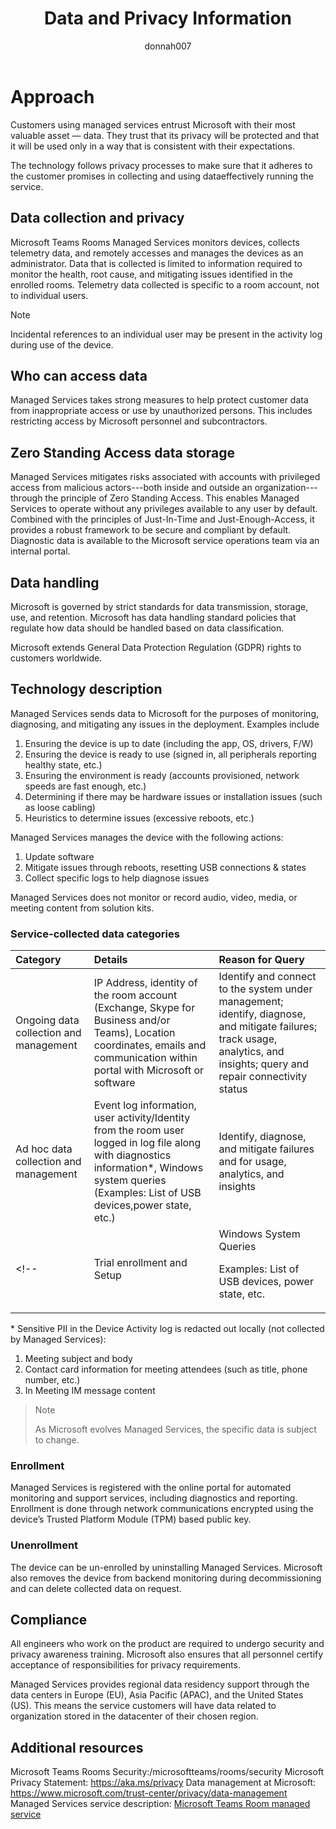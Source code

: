 ﻿---
title: Data and Privacy Information
author: donnah007 
ms.author: v-donnahill
manager: serdars
ms.date: 04/07/2022
ms.reviewer:  
ms.topic: article
ms.tgt.pltfrm: cloud
ms.service: msteams
audience: Admin
ms.collection: 
  - M365-collaboration
  - m365initiative-meetings
appliesto: 
  - Microsoft Teams
ms.localizationpriority: medium
search.appverid: MET150
description: Data and Privacy Information
f1keywords: Microsoft Teams Rooms Managed Service Data and Privacy Information
---


# Approach

Customers using managed services entrust Microsoft with their most valuable asset — data. They trust that its privacy will be protected and that it will be used only in a way that is consistent with their expectations.

The technology follows privacy processes to make sure that it adheres to the customer promises in collecting and using dataeffectively running the service.
## Data collection and privacy

 Microsoft Teams Rooms Managed Services monitors devices, collects telemetry data, and remotely accesses and manages the devices as an administrator. Data that is collected is limited to information required to monitor the health, root cause, and mitigating issues identified in the enrolled rooms. Telemetry data collected is specific to a room account, not to individual users.

> [!Note]
> Incidental references to an individual user may be present in the activity log during use of the device.

## Who can access data

Managed Services takes strong measures to help protect customer data from inappropriate access or use by unauthorized persons. This includes restricting access by Microsoft personnel and subcontractors.

## Zero Standing Access data storage

Managed Services mitigates risks associated with accounts with privileged access from malicious actors---both inside and outside an organization---through the principle of Zero Standing Access. This enables Managed Services to operate without any privileges available to any user by default. Combined with the principles of Just-In-Time and Just-Enough-Access, it provides a robust framework to be secure and compliant by default. Diagnostic data is available to the Microsoft service operations team via an internal portal.

## Data handling

Microsoft is governed by strict standards for data transmission, storage, use, and retention. Microsoft has data handling standard policies that regulate how data should be handled based on data classification.

Microsoft extends General Data Protection Regulation (GDPR) rights to customers worldwide.

<!--## Data classification

The data classification can be used to adhere to security, compliance, and privacy requirements and processes for collecting, storing, and using user personal information.


|Classification|Description|Example|
| :- | :- | :- |
|Customer content|Content directly provided/created by admins and users. |Customer-generated BLOB or structured storage data</p><p>Customer-owned/provided secrets (passwords, certificates, encryption keys, storage keys) |
|End-user identifiable information (EUII)|Data that identifies or could be used to identify the user of a Microsoft service. EUII does not contain customer content. |User name or display name (DOMAIN\UserName)</p><p>User principal name (name@company.com)</p><p>User-specific IP address |
|Account Data|Customer billing information and payment instrument information, including administrator contact information, such as tenant administrator’s name, address, or phone number. |Tenant administrator contact information (for example, tenant administrator’s name, address, e-mail address, phone number)<p><p>Customer’s provisioning information |
|End User Pseudonymous Identifiers (EUPI) |An identifier created by Microsoft tied to the user of a Microsoft service. When EUPI is combined with other information, such as a mapping table, it identifies the end user. EUPI does not contain information uploaded or created by the customer</p><p>(Customer content or EUII)  | User GUIDs, PUIDs, or SIDsSession IDs |
|Organization Identifiable Information (OII)|Data that can be used to identify a tenant, generally config or usage data. This data is not linkable to a user and does not contain customer content. |Tenant ID (non-GUID)</p><p>Domain name in e-mail address (xxx@contoso.com) or other tenant-specific domain information |
|System metadata|Data generated while running the service or program that is not linkable to a user or tenant. |Event logs</p><p>Usage data</p><p>Configuration data |-->

## Technology description

Managed Services sends data to Microsoft for the purposes of monitoring, diagnosing, and mitigating any issues in the deployment. Examples include

1. Ensuring the device is up to date (including the app, OS, drivers, F/W)
1. Ensuring the device is ready to use (signed in, all peripherals reporting healthy state, etc.)
1. Ensuring the environment is ready (accounts provisioned, network speeds are fast enough, etc.)
1. Determining if there may be hardware issues or installation issues (such as loose cabling)
1. Heuristics to determine issues (excessive reboots, etc.)

Managed Services manages the device with the following actions:

1. Update software
1. Mitigate issues through reboots, resetting USB connections & states
1. Collect specific logs to help diagnose issues

Managed Services does not monitor or record audio, video, media, or meeting content from solution kits.

### Service-collected data categories
 
|Category|Details|Reason for Query|
| :- | :- | :- |
|Ongoing data collection and management|IP Address, identity of the room account (Exchange, Skype for Business and/or Teams), Location coordinates, emails and communication within portal with Microsoft or software|Identify and connect to the system under management; identify, diagnose, and mitigate failures; track usage, analytics, and insights; query and repair connectivity status|
|Ad hoc data collection and management|Event log information, user activity/Identity from the room user logged in log file along with diagnostics information\*, Windows system queries (Examples: List of USB devices,power state, etc.)|Identify, diagnose, and mitigate failures and for usage, analytics, and insights|
<!--|Trial enrollment and Setup |Windows System Queries</p><p>Examples: List of USB devices, power state, etc.|Required for enrollment, onboarding, order and delivery,and setup for the Trial.|-->

\* Sensitive PII in the Device Activity log is redacted out locally (not collected by Managed Services):

1. Meeting subject and body
1. Contact card information for meeting attendees (such as title, phone number, etc.)
1. In Meeting IM message content

>> [!NOTE]
>As Microsoft evolves Managed Services, the specific data is subject to change.

<!--### Agent Data Classification

The following table is a detailed description of all data MTRP agent collects during ongoing monitoring.

|Collected Data Description|Classification|
| :- | :- |
|Identity of a shared device|OII|
|Customer ID|OII|
|MMR agent directory location|System metadata|
|MTR app logs directory location|System metadata|
|Device serial number|System metadata|
|Device bios information|System metadata|
|version of the MMR agent|System metadata|
| :- | :- |
|Version of the MTR app|System metadata|
|Version of the teams app|System metadata|
|time of nightly maintenance job for MTR app|System metadata|
|MMR agent update url|System metadata|
|MMR agent ring|System metadata|
|windows os version|System metadata|
|currently logged in user|System metadata|
|MMR agent session guid|System metadata|
|domain name|System metadata|
|time since last os reboot|System metadata|
|time since last MMR agent start|System metadata|
|MTR device make and model|System metadata|
|device in use status|System metadata|
|device onboarding type|System metadata|
|number of connected monitors|System metadata|
|MTR speaker details|System metadata|
|MTR microphone details|System metadata|
|MTR default speaker details|System metadata|
|MTR app auto screen sharing setting|System metadata|
|MTR app bluetooth advertisement setting|System metadata|
|date of the last time the password was changed|System metadata|
|MTR password rotation setting|System metadata|
|MTR app teams/skype for business setting|System metadata|
|MTR app update ring|System metadata|
|MTR app content camera setting|System metadata|
|MTR app meetings names setting|System metadata|
|MTR app front of room displays setting|System metadata|
|MTR app guid|System metadata|
|Proxy address and port|System metadata|
|Health of the MTR device|System metadata|
|Details of MTR room account|oii|
|IPv4 address and ipv6 address|oii|
|Longitude and latitude|oii|
|MTR device hostname|oii|
|MTR device time zone|System metadata|
|status of the MTR app|System metadata|
|Crestron service details|System metadata|
|logitech firmware version and logitech sync version|System metadata|
|Total CPU percentage in use|System metadata|
|Total RAM in use|System metadata|
|CPU being used by MTR skype or teams apps|System metadata|
|MTR device temperature|System metadata|
|status of internal disk drives|System metadata|
|Details of any MTR app crashes|System metadata|
|Details of any detected memory leaks caused by apps on the device|System metadata|

|Details of any device blue screen errors that have taken place over the last 24 hours|System metadata|
| :- | :- |
 |details of any errors that the MTR app has detected during meetings on the device |System metadata|
|Installed software details|System metadata|
|Installed / pending / missing hot-fixes details|System metadata|
|recognized hardware details|System metadata|
|Details of all drivers on the device|System metadata|
|Details of any MMR device remediations|System metadata|
|Details of room usage during the last 24 hours, meetings time and counts|System metadata|
|Details of automatic windows store updates|System metadata|
|Details of windows os updates|System metadata|
|MMR agent crush details|System metadata|
|MMR agent connecting error details|System metadata|
|Details on if TPM security is enabled|System metadata|
|Details of the MTR device connection status|System metadata|

**Data MTRP agent collects for incident diagnostic and remediation**
|Collected Data Description|Classification|
| :- | :- |
|Event logs: System, Application, Skype Room System, Microsoft- Windows-AppXDeploymentServer%4Operational, Microsoft-Windows- PowerShell%4Operational, Microsoft-Windows- AppXDeployment%4Operational,Microsoft-Windows- AppXDeploymentServer%4Operational, Microsoft-Windows- TWinUI%4Operational, Microsoft Managed Rooms, Microsoft-Windows-TaskScheduler%4Operational, Security|System metadata|
|Redacted MTR app logs\*|System metadata|
|Microsoft teams logs|System metadata|
|MMR agent sqlLitedb|System metadata|
|Details of device power state information|System metadata|
|Device group policy information|System metadata|
|Audit trace of all MMR agent actions|System metadata|
\* Sensitive PII in the device activity log is redacted out locally.-->

### Enrollment


Managed Services is registered with the online portal for automated monitoring and support services, including diagnostics and reporting. Enrollment is done through network communications encrypted using the device’s Trusted Platform Module (TPM) based public key.

### Unenrollment

The device can be un-enrolled by uninstalling Managed Services. Microsoft also removes the device from backend monitoring during decommissioning and can delete collected data on request.

<!--### Data flow

Managed Services adds a data flow from the agent to MTR Managed Services.

![data flow from agent to MTR Managed Services](../media/data-and-privacy-info-005.png)

Enabling the integration of Microsoft Defender for Endpoint will introduce an additional data flow from MDE Agent to the Microsoft Defender infrastructure.

![additional data flow from MDE Agent to Defender](../media/data-and-privacy-info-006.png)-->

## Compliance

All engineers who work on the product are required to undergo security and privacy awareness training. Microsoft also ensures that all personnel certify acceptance of responsibilities for privacy requirements.

Managed Services provides regional data residency support through the data centers in Europe (EU), Asia Pacific (APAC), and the United States (US). This means the service customers will have data related to organization stored in the datacenter of their chosen region.

## Additional resources

Microsoft Teams Rooms Security:/microsoftteams/rooms/security
Microsoft Privacy Statement: https://aka.ms/privacy
Data management at Microsoft: https://www.microsoft.com/trust-center/privacy/data-management
Managed Services service description: [Microsoft Teams Room managed service](microsoft-teams-rooms-premium.md)
